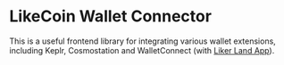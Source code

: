 # LikeCoin Wallet Connector

This is a useful frontend library for integrating various wallet extensions, including Keplr, Cosmostation and WalletConnect (with [Liker Land App](https://github.com/likecoin/likecoin-app)).
